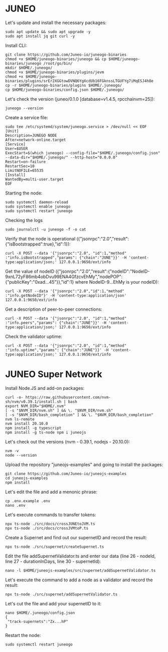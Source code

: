 # JUNEO

Let's update and install the necessary packages:
````
sudo apt update && sudo apt upgrade -y
sudo apt install jq git curl -y
````
Install CLI:
````
git clone https://github.com/Juneo-io/juneogo-binaries
chmod +x $HOME/juneogo-binaries/juneogo && cp $HOME/juneogo-binaries/juneogo /root/go/bin/
mkdir $HOME/.juneogo/
chmod +x $HOME/juneogo-binaries/plugins/jevm
chmod +x $HOME/juneogo-binaries/plugins/srEr2XGGtowDVNQ6YgXcdUb16FGknssLTGUFYg7iMqESJ4h8e
cp -r $HOME/juneogo-binaries/plugins $HOME/.juneogo/
cp $HOME/juneogo-binaries/config.json $HOME/.juneogo/
````
Let's check the version (juneo/0.1.0 [database=v1.4.5, rpcchainvm=25]):
````
juneogo --version
````
Create a service file:
````
sudo tee /etc/systemd/system/juneogo.service > /dev/null << EOF
[Unit]
Description=JUNEGO NODE
After=network-online.target
[Service]
User=$USER
ExecStart=$(which juneogo) --config-file="$HOME/.juneogo/config.json" --data-dir="$HOME/.juneogo/" --http-host="0.0.0.0"
Restart=on-failure
RestartSec=10
LimitNOFILE=65535
[Install]
WantedBy=multi-user.target
EOF
````
Starting the node:
````
sudo systemctl daemon-reload
sudo systemctl enable juneogo
sudo systemctl restart juneogo
````
Checking the logs
````
sudo journalctl -u juneogo -f -o cat
````
Verify that the node is operational ({"jsonrpc":"2.0","result":{"isBootstrapped":true},"id":1}):
````
curl -X POST --data '{"jsonrpc":"2.0", "id":1,"method" :"info.isBootstrapped","params": {"chain":"JUNE"}}' -H 'content-type:application/json;' 127.0.0.1:9650/ext/info
````
Get the value of nodeID ({"jsonrpc":"2.0","result":{"nodeID":"NodeID-9xnL72yF86mb4obDvu99ENA4GfzcvEhMy","nodePOP":{"publicKey":"0xad...45"}},"id":1} where NodeID-9...EhMy is your nodeID):
````
curl -X POST --data '{"jsonrpc":"2.0","id":1,"method" :"info.getNodeID"}' -H 'content-type:application/json' 127.0.0.1:9650/ext/info
````
Get a description of peer-to-peer connections:
````
curl -X POST --data '{"jsonrpc":"2.0", "id":1,"method" :"info.peers","params": {"chain":"JUNE"}}' -H 'content-type:application/json;' 127.0.0.1:9650/ext/info
````
Check the validator uptime:
````
curl -X POST --data '{"jsonrpc":"2.0", "id":1,"method" :"info.uptime","params": {"chain":"JUNE"}}' -H 'content-type:application/json;' 127.0.0.1:9650/ext/info
````
# JUNEO Super Network

Install Node.JS and add-on packages:
````
curl -o- https://raw.githubusercontent.com/nvm-sh/nvm/v0.39.1/install.sh | bash
export NVM_DIR="$HOME/.nvm"
[ -s "$NVM_DIR/nvm.sh" ] && \. "$NVM_DIR/nvm.sh"
[ -s "$NVM_DIR/bash_completion" ] && \. "$NVM_DIR/bash_completion"
nvm ls-remote
nvm install 20.10.0
npm install -g typescript
npm install -g ts-node npm i juneojs
````
Let's check out the versions (nvm - 0.39.1, nodejs - 20.10.0):
````
nvm -v
node --version
````
Upload the repository "juneojs-examples" and going to install the packages:
````
git clone https://github.com/Juneo-io/juneojs-examples
cd juneojs-examples
npm install
````
Let's edit the file and add a menonic phrase:
````
cp .env.example .env
nano .env
````
Let's execute commands to transfer tokens:
````
npx ts-node ./src/docs/crossJUNEtoJVM.ts
npx ts-node ./src/docs/crossJVMtoP.ts
````
Create a Supernet and find out our supernetID and record the result:
````
npx ts-node ./src/supernet/createSupernet.ts
````
Edit the file addSupernetValidator.ts and enter our data (line 26 - nodeId, line 27 - durationInDays, line 30 - supernetId):
````
nano -l $HOME/juneojs-examples/src/supernet/addSupernetValidator.ts
````
Let's execute the command to add a node as a validator and record the result:
````
npx ts-node ./src/supernet/addSupernetValidator.ts
````
Let's cut the file and add your supernetID to it:
````
nano $HOME/.juneogo/config.json
{
 "track-supernets":"Zx...hP"
}
````
Restart the node:
````
sudo systemctl restart juneogo
````
